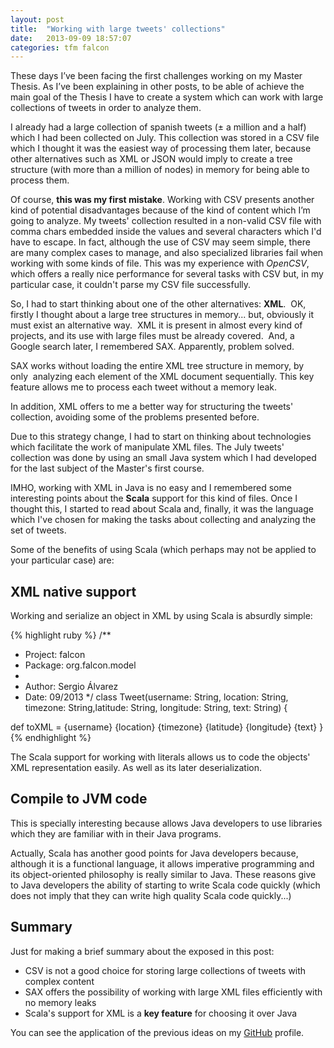 ```yaml
---
layout: post
title:  "Working with large tweets' collections"
date:   2013-09-09 18:57:07
categories: tfm falcon
---
```


These days I’ve been facing the first challenges working on my Master Thesis. As I’ve been explaining in other posts, to be able of achieve the main goal of the Thesis I have to create a system which can work with large collections of tweets in order to analyze them.

I already had a large collection of spanish tweets (± a million and a half) which I had been collected on July. This collection was stored in a CSV file which I thought it was the easiest way of processing them later, because other alternatives such as XML or JSON would imply to create a tree structure (with more than a million of nodes) in memory for being able to process them.

Of course, **this was my first mistake**. Working with CSV presents another kind of potential disadvantages because of the kind of content which I’m going to analyze. My tweets' collection resulted in a non-valid CSV file with comma chars embedded inside the values and several characters which I'd have to escape. In fact, although the use of CSV may seem simple, there are many complex cases to manage, and also specialized libraries fail when working with some kinds of file. This was my experience with *OpenCSV*, which offers a really nice performance for several tasks with CSV but, in my particular case, it couldn't parse my CSV file successfully.

So, I had to start thinking about one of the other alternatives: **XML**.  OK, firstly I thought about a large tree structures in memory... but, obviously it must exist an alternative way.  XML it is present in almost every kind of projects, and its use with large files must be already covered.  And, a Google search later, I remembered SAX. Apparently, problem solved.

SAX works without loading the entire XML tree structure in memory, by only  analyzing each element of the XML document sequentially. This key feature allows me to process each tweet without a memory leak.

In addition, XML offers to me a better way for structuring the tweets' collection, avoiding some of the problems presented before.

Due to this strategy change, I had to start on thinking about technologies which facilitate the work of manipulate XML files. The July tweets' collection was done by using an small Java system which I had developed for the last subject of the Master's first course.

IMHO, working with XML in Java is no easy and I remembered some interesting points about the **Scala** support for this kind of files. Once I thought this, I started to read about Scala and, finally, it was the language which I've chosen for making the tasks about collecting and analyzing the set of tweets.

Some of the benefits of using Scala (which perhaps may not be applied to your particular case) are:

## XML native support
Working and serialize an object in XML by using Scala is absurdly simple:

{% highlight ruby %}
/**
 * Project: falcon
 * Package: org.falcon.model
 *
 * Author: Sergio Álvarez
 * Date: 09/2013
 */
class Tweet(username: String, location: String, timezone: String,latitude: String,
  longitude: String, text: String) {
  
  def toXML =
    <tweet>
      <username>
        {username}
      </username>
      <location>
        {location}
      </location>
      <timezone>
        {timezone}
      </timezone>
      <latitude>
        {latitude}
      </latitude>
      <longitude>
        {longitude}
      </longitude>
      <text>
        {text}
      </text>
    </tweet>
}
{% endhighlight %}

The Scala support for working with literals allows us to code the objects' XML representation easily. As well as its later deserialization.

## Compile to JVM code
This is specially interesting because allows Java developers to use libraries which they are familiar with in their Java programs.

Actually, Scala has another good points for Java developers because, although it is a functional language, it allows imperative programming and its object-oriented philosophy is really similar to Java. These reasons give to Java developers the ability of starting to write Scala code quickly (which does not imply that they can write high quality Scala code quickly...)

## Summary
Just for making a brief summary about the exposed in this post:

* CSV is not a good choice for storing large collections of tweets with complex content
* SAX offers the possibility of working with large XML files efficiently with no memory leaks
* Scala's support for XML is a **key feature** for choosing it over Java

You can see the application of the previous ideas on my [GitHub](https://github.com/sergio-alvarez) profile.